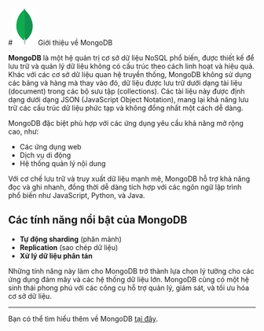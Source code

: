 #![Mongodb](/images/leaf.svg) Giới thiệu về MongoDB

**MongoDB** là một hệ quản trị cơ sở dữ liệu NoSQL phổ biến, được thiết kế để lưu trữ và quản lý dữ liệu không có cấu trúc theo cách linh hoạt và hiệu quả. Khác với các cơ sở dữ liệu quan hệ truyền thống, MongoDB không sử dụng các bảng và hàng mà thay vào đó, dữ liệu được lưu trữ dưới dạng tài liệu (document) trong các bộ sưu tập (collections). Các tài liệu này được định dạng dưới dạng JSON (JavaScript Object Notation), mang lại khả năng lưu trữ các cấu trúc dữ liệu phức tạp và không đồng nhất một cách dễ dàng.

MongoDB đặc biệt phù hợp với các ứng dụng yêu cầu khả năng mở rộng cao, như:

- Các ứng dụng web
- Dịch vụ di động
- Hệ thống quản lý nội dung

Với cơ chế lưu trữ và truy xuất dữ liệu mạnh mẽ, MongoDB hỗ trợ khả năng đọc và ghi nhanh, đồng thời dễ dàng tích hợp với các ngôn ngữ lập trình phổ biến như JavaScript, Python, và Java.

## Các tính năng nổi bật của MongoDB

- **Tự động sharding** (phân mảnh)
- **Replication** (sao chép dữ liệu)
- **Xử lý dữ liệu phân tán**

Những tính năng này làm cho MongoDB trở thành lựa chọn lý tưởng cho các ứng dụng đám mây và các hệ thống dữ liệu lớn. MongoDB cũng có một hệ sinh thái phong phú với các công cụ hỗ trợ quản lý, giám sát, và tối ưu hóa cơ sở dữ liệu.

---

Bạn có thể tìm hiểu thêm về MongoDB [tại đây](https://www.mongodb.com/).
